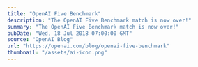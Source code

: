 ```yaml
---
title: "OpenAI Five Benchmark"
description: "The OpenAI Five Benchmark match is now over!"
summary: "The OpenAI Five Benchmark match is now over!"
pubDate: "Wed, 18 Jul 2018 07:00:00 GMT"
source: "OpenAI Blog"
url: "https://openai.com/blog/openai-five-benchmark"
thumbnail: "/assets/ai-icon.png"
---
```


